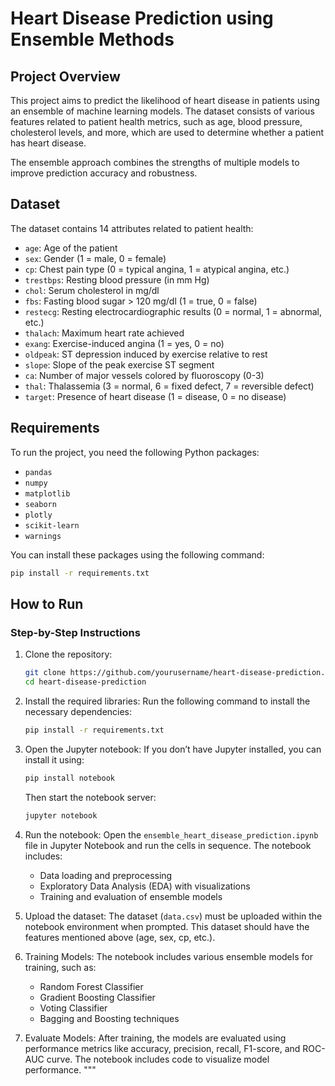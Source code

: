 # Heart Disease Prediction using Ensemble Methods

## Project Overview

This project aims to predict the likelihood of heart disease in patients using an ensemble of machine learning models. The dataset consists of various features related to patient health metrics, such as age, blood pressure, cholesterol levels, and more, which are used to determine whether a patient has heart disease.

The ensemble approach combines the strengths of multiple models to improve prediction accuracy and robustness.

## Dataset

The dataset contains 14 attributes related to patient health:

- `age`: Age of the patient
- `sex`: Gender (1 = male, 0 = female)
- `cp`: Chest pain type (0 = typical angina, 1 = atypical angina, etc.)
- `trestbps`: Resting blood pressure (in mm Hg)
- `chol`: Serum cholesterol in mg/dl
- `fbs`: Fasting blood sugar > 120 mg/dl (1 = true, 0 = false)
- `restecg`: Resting electrocardiographic results (0 = normal, 1 = abnormal, etc.)
- `thalach`: Maximum heart rate achieved
- `exang`: Exercise-induced angina (1 = yes, 0 = no)
- `oldpeak`: ST depression induced by exercise relative to rest
- `slope`: Slope of the peak exercise ST segment
- `ca`: Number of major vessels colored by fluoroscopy (0-3)
- `thal`: Thalassemia (3 = normal, 6 = fixed defect, 7 = reversible defect)
- `target`: Presence of heart disease (1 = disease, 0 = no disease)

## Requirements

To run the project, you need the following Python packages:

- `pandas`
- `numpy`
- `matplotlib`
- `seaborn`
- `plotly`
- `scikit-learn`
- `warnings`

You can install these packages using the following command:

```bash
pip install -r requirements.txt
```

## How to Run

### Step-by-Step Instructions

1. Clone the repository:
    ```bash
    git clone https://github.com/yourusername/heart-disease-prediction.git
    cd heart-disease-prediction
    ```

2. Install the required libraries:
    Run the following command to install the necessary dependencies:
    ```bash
    pip install -r requirements.txt
    ```

3. Open the Jupyter notebook:
    If you don’t have Jupyter installed, you can install it using:
    ```bash
    pip install notebook
    ```

    Then start the notebook server:
    ```bash
    jupyter notebook
    ```

4. Run the notebook:
    Open the `ensemble_heart_disease_prediction.ipynb` file in Jupyter Notebook and run the cells in sequence. The notebook includes:
    
    - Data loading and preprocessing
    - Exploratory Data Analysis (EDA) with visualizations
    - Training and evaluation of ensemble models

5. Upload the dataset:
    The dataset (`data.csv`) must be uploaded within the notebook environment when prompted. This dataset should have the features mentioned above (age, sex, cp, etc.).

6. Training Models:
    The notebook includes various ensemble models for training, such as:

    - Random Forest Classifier
    - Gradient Boosting Classifier
    - Voting Classifier
    - Bagging and Boosting techniques

7. Evaluate Models:
    After training, the models are evaluated using performance metrics like accuracy, precision, recall, F1-score, and ROC-AUC curve. The notebook includes code to visualize model performance.
"""
